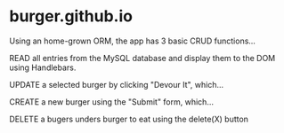 # burger.github.io
Using an home-grown ORM, the app has 3 basic CRUD functions...

READ all entries from the MySQL database and display them to the DOM using Handlebars.

UPDATE a selected burger by clicking "Devour It", which...

CREATE a new burger using the "Submit" form, which...

DELETE a bugers unders burger to eat using the delete(X) button
